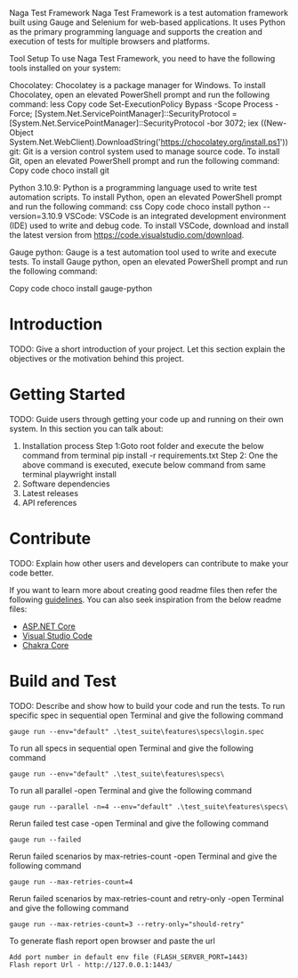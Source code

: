 
Naga Test Framework
Naga Test Framework is a test automation framework built using Gauge and Selenium for web-based applications. It uses Python as the primary programming language and supports the creation and execution of tests for multiple browsers and platforms.

Tool Setup
To use Naga Test Framework, you need to have the following tools installed on your system:

Chocolatey: Chocolatey is a package manager for Windows. To install Chocolatey, open an elevated PowerShell prompt and run the following command:
less
Copy code
Set-ExecutionPolicy Bypass -Scope Process -Force; [System.Net.ServicePointManager]::SecurityProtocol = [System.Net.ServicePointManager]::SecurityProtocol -bor 3072; iex ((New-Object System.Net.WebClient).DownloadString('https://chocolatey.org/install.ps1'))
git: Git is a version control system used to manage source code. To install Git, open an elevated PowerShell prompt and run the following command:
Copy code
choco install git

Python 3.10.9: Python is a programming language used to write test automation scripts. To install Python, open an elevated PowerShell prompt and run the following command:
css
Copy code
choco install python --version=3.10.9
VSCode: VSCode is an integrated development environment (IDE) used to write and debug code. To install VSCode, download and install the latest version from https://code.visualstudio.com/download.

Gauge python: Gauge is a test automation tool used to write and execute tests. To install Gauge python, open an elevated PowerShell prompt and run the following command:

Copy code
choco install gauge-python



# Introduction 
TODO: Give a short introduction of your project. Let this section explain the objectives or the motivation behind this project. 

# Getting Started
TODO: Guide users through getting your code up and running on their own system. In this section you can talk about:
1.	Installation process
        Step 1:Goto root folder and execute the below command from terminal 
               pip install -r requirements.txt
        Step 2: One the above command is executed, execute below command from same terminal
               playwright install
2.	Software dependencies
3.	Latest releases
4.	API references


# Contribute
TODO: Explain how other users and developers can contribute to make your code better. 

If you want to learn more about creating good readme files then refer the following [guidelines](https://docs.microsoft.com/en-us/azure/devops/repos/git/create-a-readme?view=azure-devops). You can also seek inspiration from the below readme files:
- [ASP.NET Core](https://github.com/aspnet/Home)
- [Visual Studio Code](https://github.com/Microsoft/vscode)
- [Chakra Core](https://github.com/Microsoft/ChakraCore)

# Build and Test
TODO: Describe and show how to build your code and run the tests. 
To run specific spec in sequential open Terminal and give the following command

    gauge run --env="default" .\test_suite\features\specs\login.spec

To run all specs in sequential open Terminal and give the following command

    gauge run --env="default" .\test_suite\features\specs\

To run all parallel -open Terminal and give the following command

    gauge run --parallel -n=4 --env="default" .\test_suite\features\specs\

Rerun failed test case -open Terminal and give the following command

    gauge run --failed

Rerun failed scenarios by max-retries-count -open Terminal and give the following command

    gauge run --max-retries-count=4

Rerun failed scenarios by max-retries-count and retry-only -open Terminal and give the following command

    gauge run --max-retries-count=3 --retry-only="should-retry"

To generate flash report open browser and paste the url

    Add port number in default env file (FLASH_SERVER_PORT=1443)
    Flash report Url - http://127.0.0.1:1443/

